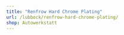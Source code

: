 ```yaml
---
title: "Renfrow Hard Chrome Plating"
url: /lubbock/renfrow-hard-chrome-plating/
shop: Autowerkstatt
---
```

